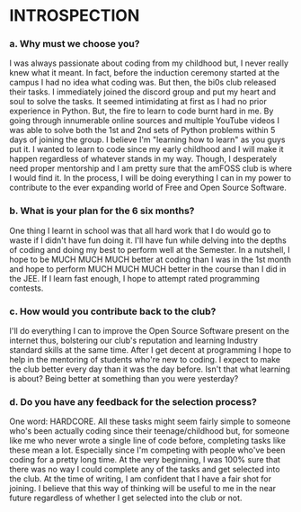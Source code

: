 # **INTROSPECTION**

### **a. Why must we choose you?**

I was always passionate about coding from my childhood but, I never really knew what it meant. In fact, before the induction ceremony started at the campus I had no idea what coding was. But then, the bi0s club released their tasks. I immediately joined the discord group and put my heart and soul to solve the tasks. It seemed intimidating at first as I had no prior experience in Python. But, the fire to learn to code burnt hard in me. By going through innumerable online sources and multiple YouTube videos I was able to solve both the 1st and 2nd sets of Python problems within 5 days of joining the group. I believe I'm "learning how to learn" as you guys put it. I wanted to learn to code since my early childhood and I will make it happen regardless of whatever stands in my way. Though, I desperately need proper mentorship and I am pretty sure that the amFOSS club is where I would find it. In the process, I will be doing everything I can in my power to contribute to the ever expanding world of Free and Open Source Software.

### **b. What is your plan for the 6 six months?**

One thing I learnt in school was that all hard work that I do would go to waste if I didn't have fun doing it. I'll have fun while delving into the depths of coding and doing my best to perform well at the Semester. In a nutshell, I hope to be MUCH MUCH MUCH better at coding than I was in the 1st month and hope to perform MUCH MUCH MUCH better in the course than I did in the JEE. If I learn fast enough, I hope to attempt rated programming contests.

### **c. How would you contribute back to the club?**

I'll do everything I can to improve the Open Source Software present on the internet thus, bolstering our club's reputation and learning Industry standard skills at the same time. After I get decent at programming I hope to help in the mentoring of students who're new to coding. I expect to make the club better every day than it was the day before. Isn't that what learning is about? Being better at something than you were yesterday?

### **d. Do you have any feedback for the selection process?**

One word: HARDCORE. All these tasks might seem fairly simple to someone who's been actually coding since their teenage/childhood but, for someone like me who never wrote a single line of code before, completing tasks like these mean a lot. Especially since I'm competing with people who've been coding for a pretty long time. At the very beginning, I was 100% sure that there was no way I could complete any of the tasks and get selected into the club. At the time of writing, I am confident that I have a fair shot for joining. I believe that this way of thinking will be useful to me in the near future regardless of whether I get selected into the club or not.
